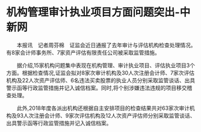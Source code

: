 # 机构管理审计执业项目方面问题突出-中新网

　　本报讯　记者周芬棉　证监会近日通报了去年审计与评估机构检查处理情况。有8家会计师事务所、7家资产评估有限责任公司被采取监管措施。

　　据介绍,15家机构问题集中表现在机构管理、审计执业项目、评估执业项目3个方面。根据检查情况,证监会拟对8家次审计机构及30人次注册会计师、7家次评估机构及22人次资产评估师、6名违法买卖股票的执业人员分别采取监管谈话、出具警示函等行政监管措施并记入诚信档案。同时,将个别涉嫌违法违规的项目移交稽查处理。

　　此外,2018年度各派出机构还根据自主安排项目的检查结果共对63家次审计机构及93人次注册会计师、9家次评估机构及12人次资产评估师分别采取监管谈话、出具警示函等行政监管措施并记入诚信档案。
